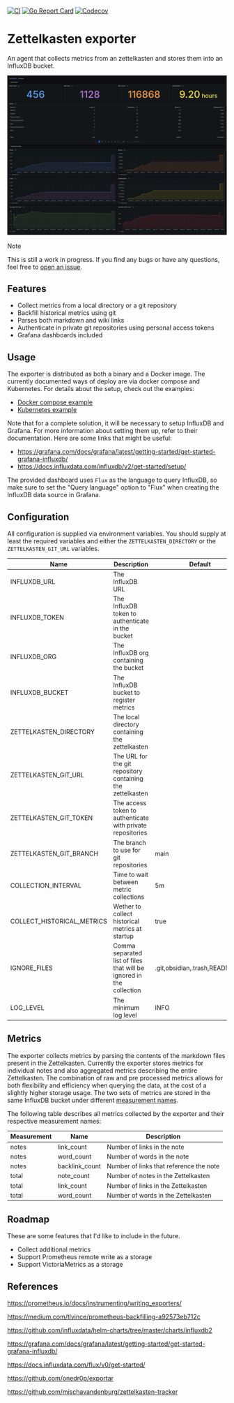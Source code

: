 [![CI](https://github.com/luissimas/zettelkasten-exporter/actions/workflows/check.yaml/badge.svg)](https://github.com/luissimas/zettelkasten-exporter/actions/workflows/check.yaml)
[![Go Report Card](https://goreportcard.com/badge/github.com/luissimas/zettelkasten-exporter)](https://goreportcard.com/report/github.com/luissimas/zettelkasten-exporter)
[![Codecov](https://codecov.io/github/luissimas/zettelkasten-exporter/coverage.svg?branch=main)](https://codecov.io/gh/luissimas/zettelkasten-exporter)

# Zettelkasten exporter

An agent that collects metrics from an zettelkasten and stores them into an InfluxDB bucket.

![](./docs/assets/dashboard.png)

> [!NOTE]
> This is still a work in progress. If you find any bugs or have any questions, feel free to [open an issue](https://github.com/luissimas/zettelkasten-exporter/issues/new/choose).

## Features

- Collect metrics from a local directory or a git repository
- Backfill historical metrics using git
- Parses both markdown and wiki links
- Authenticate in private git repositories using personal access tokens
- Grafana dashboards included

## Usage

The exporter is distributed as both a binary and a Docker image. The currently documented ways of deploy are via docker compose and Kubernetes. For details about the setup, check out the examples:

- [Docker compose example](./examples/compose)
- [Kubernetes example](./examples/kubernetes)

Note that for a complete solution, it will be necessary to setup InfluxDB and Grafana. For more information about setting them up, refer to their documentation. Here are some links that might be useful:

- https://grafana.com/docs/grafana/latest/getting-started/get-started-grafana-influxdb/
- https://docs.influxdata.com/influxdb/v2/get-started/setup/

The provided dashboard uses `Flux` as the language to query InfluxDB, so make sure to set the "Query language" option to "Flux" when creating the InfluxDB data source in Grafana.

## Configuration

All configuration is supplied via environment variables. You should supply at least the required variables and either the `ZETTELKASTEN_DIRECTORY` or the `ZETTELKASTEN_GIT_URL` variables.

| Name                       | Description                                                          | Default                        | Required |
| -------------------------- | -------------------------------------------------------------------- | ------------------------------ | -------- |
| INFLUXDB_URL               | The InfluxDB URL                                                     |                                | Yes      |
| INFLUXDB_TOKEN             | The InfluxDB token to authenticate in the bucket                     |                                | Yes      |
| INFLUXDB_ORG               | The InfluxDB org containing the bucket                               |                                | Yes      |
| INFLUXDB_BUCKET            | The InfluxDB bucket to register metrics                              |                                | Yes      |
| ZETTELKASTEN_DIRECTORY     | The local directory containing the zettelkasten                      |                                | No       |
| ZETTELKASTEN_GIT_URL       | The URL for the git repository containing the zettelkasten           |                                | No       |
| ZETTELKASTEN_GIT_TOKEN     | The access token to authenticate with private repositories           |                                | No       |
| ZETTELKASTEN_GIT_BRANCH    | The branch to use for git repositories                               | main                           | No       |
| COLLECTION_INTERVAL        | Time to wait between metric collections                              | 5m                             | No       |
| COLLECT_HISTORICAL_METRICS | Wether to collect historical metrics at startup                      | true                           | No       |
| IGNORE_FILES               | Comma separated list of files that will be ignored in the collection | .git,obsidian,.trash,README.md | No       |
| LOG_LEVEL                  | The minimum log level                                                | INFO                           | No       |

## Metrics

The exporter collects metrics by parsing the contents of the markdown files present in the Zettelkasten. Currently the exporter stores metrics for individual notes and also aggregated metrics describing the entire Zettelkasten. The combination of raw and pre processed metrics allows for both flexibility and efficiency when querying the data, at the cost of a slightly higher storage usage. The two sets of metrics are stored in the same InfluxDB bucket under different [measurement names](https://docs.influxdata.com/influxdb/cloud/reference/key-concepts/data-elements/#measurement).

The following table describes all metrics collected by the exporter and their respective measurement names:

| Measurement | Name           | Description                             |
|-------------|----------------|-----------------------------------------|
| notes       | link_count     | Number of links in the note             |
| notes       | word_count     | Number of words in the note             |
| notes       | backlink_count | Number of links that reference the note |
| total       | note_count     | Number of notes in the Zettelkasten     |
| total       | link_count     | Number of links in the Zettelkasten     |
| total       | word_count     | Number of words in the Zettelkasten     |

## Roadmap

These are some features that I'd like to include in the future.

- Collect additional metrics
- Support Prometheus remote write as a storage
- Support VictoriaMetrics as a storage

## References

https://prometheus.io/docs/instrumenting/writing_exporters/

https://medium.com/tlvince/prometheus-backfilling-a92573eb712c

https://github.com/influxdata/helm-charts/tree/master/charts/influxdb2

https://grafana.com/docs/grafana/latest/getting-started/get-started-grafana-influxdb/

https://docs.influxdata.com/flux/v0/get-started/

https://github.com/onedr0p/exportar

https://github.com/mischavandenburg/zettelkasten-tracker
